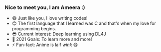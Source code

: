 ### Nice to meet you, I am Ameera :)
 
- 😄 Just like you, I love writing codes!
- 😍 The first language that I learned was C and that's when my love for programming begins.
- 😎 Current interest: Deep learning using DL4J
- 🏃 2021 Goals: To learn more and more!
- ⚡ Fun-fact: Anime is laif *wink* 😋